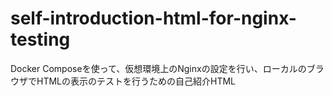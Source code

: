 # self-introduction-html-for-nginx-testing

Docker Composeを使って、仮想環境上のNginxの設定を行い、ローカルのブラウザでHTMLの表示のテストを行うための自己紹介HTML